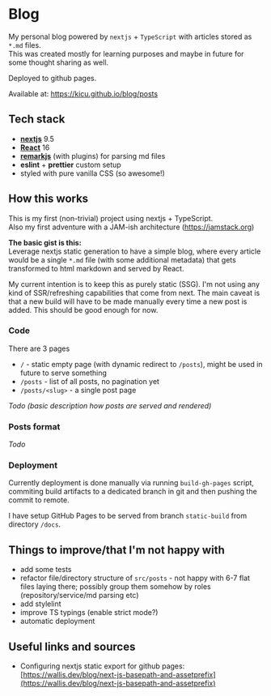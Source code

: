 # Blog

My personal blog powered by `nextjs` + `TypeScript` with articles stored as `*.md` files.  
This was created mostly for learning purposes and maybe in future for some thought sharing as well.

Deployed to github pages.

Available at: https://kicu.github.io/blog/posts


## Tech stack
 - [**nextjs**](https://github.com/vercel/next.js/) 9.5
 - [**React**](https://github.com/facebook/react) 16
 - [**remarkjs**](https://github.com/remarkjs/remark) (with plugins) for parsing md files 
 - **eslint** + **prettier** custom setup
 - styled with pure vanilla CSS (so awesome!)


## How this works
This is my first (non-trivial) project using nextjs + TypeScript.  
Also my first adventure with a JAM-ish architecture (https://jamstack.org)

**The basic gist is this:**  
Leverage nextjs static generation to have a simple blog, where every article would be a single `*.md` file (with some additional metadata) that gets transformed to html markdown and served by React.

My current intention is to keep this as purely static (SSG).
I'm not using any kind of SSR/refreshing capabilities that come from next. The main caveat is that a new build will have to be made manually every time a new post is added. This should be good enough for now.

### Code
There are 3 pages
 - `/` - static empty page (with dynamic redirect to `/posts`), might be used in future to serve something
 - `/posts` - list of all posts, no pagination yet
 - `/posts/<slug>` - a single post page

_Todo (basic description how posts are served and rendered)_

### Posts format
_Todo_


### Deployment
Currently deployment is done manually via running `build-gh-pages` script, commiting build artifacts to a dedicated branch in git and then pushing the commit to remote.

I have setup GitHub Pages to be served from branch `static-build` from directory `/docs`.


## Things to improve/that I'm not happy with
 - add some tests
 - refactor file/directory structure of `src/posts` - not happy with 6-7 flat files laying there; possibly group them somehow by roles (repository/service/md parsing etc)
 - add stylelint
 - improve TS typings (enable strict mode?)
 - automatic deployment


## Useful links and sources
- Configuring nextjs static export for github pages: [https://wallis.dev/blog/next-js-basepath-and-assetprefix](https://wallis.dev/blog/next-js-basepath-and-assetprefix)